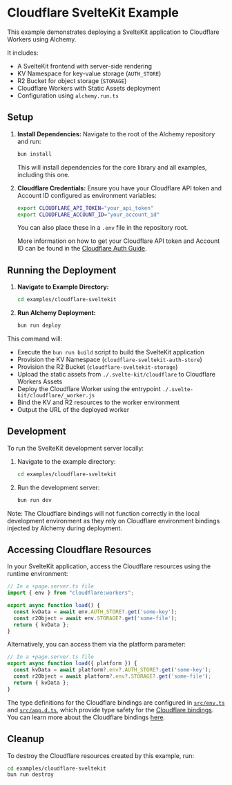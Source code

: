 # Cloudflare SvelteKit Example

This example demonstrates deploying a SvelteKit application to Cloudflare Workers using Alchemy.

It includes:

- A SvelteKit frontend with server-side rendering
- KV Namespace for key-value storage (`AUTH_STORE`)
- R2 Bucket for object storage (`STORAGE`) 
- Cloudflare Workers with Static Assets deployment
- Configuration using `alchemy.run.ts`

## Setup

1. **Install Dependencies:** Navigate to the root of the Alchemy repository and run:
   ```bash
   bun install
   ```
   This will install dependencies for the core library and all examples, including this one.

2. **Cloudflare Credentials:** Ensure you have your Cloudflare API token and Account ID configured as environment variables:
   ```bash
   export CLOUDFLARE_API_TOKEN="your_api_token"
   export CLOUDFLARE_ACCOUNT_ID="your_account_id"
   ```
   You can also place these in a `.env` file in the repository root.

   More information on how to get your Cloudflare API token and Account ID can be found in the [Cloudflare Auth Guide](https://alchemy.run/guides/cloudflare/).

## Running the Deployment

1. **Navigate to Example Directory:**
   ```bash
   cd examples/cloudflare-sveltekit
   ```

2. **Run Alchemy Deployment:**
   ```bash
   bun run deploy
   ```

This command will:

- Execute the `bun run build` script to build the SvelteKit application
- Provision the KV Namespace (`cloudflare-sveltekit-auth-store`)
- Provision the R2 Bucket (`cloudflare-sveltekit-storage`) 
- Upload the static assets from `./.svelte-kit/cloudflare` to Cloudflare Workers Assets
- Deploy the Cloudflare Worker using the entrypoint `./.svelte-kit/cloudflare/_worker.js`
- Bind the KV and R2 resources to the worker environment
- Output the URL of the deployed worker

## Development

To run the SvelteKit development server locally:

1. Navigate to the example directory:
   ```bash
   cd examples/cloudflare-sveltekit
   ```
2. Run the development server:
   ```bash
   bun run dev
   ```

Note: The Cloudflare bindings will not function correctly in the local development environment as they rely on Cloudflare environment bindings injected by Alchemy during deployment.

## Accessing Cloudflare Resources

In your SvelteKit application, access the Cloudflare resources using the runtime environment:

```typescript
// In a +page.server.ts file
import { env } from "cloudflare:workers";

export async function load() {
  const kvData = await env.AUTH_STORE?.get('some-key');
  const r2Object = await env.STORAGE?.get('some-file');
  return { kvData };
}
```

Alternatively, you can access them via the platform parameter:

```typescript
// In a +page.server.ts file
export async function load({ platform }) {
  const kvData = await platform?.env?.AUTH_STORE?.get('some-key');
  const r2Object = await platform?.env?.STORAGE?.get('some-file');
  return { kvData };
}
```

The type definitions for the Cloudflare bindings are configured in [`src/env.ts`](./src/env.ts) and [`src/app.d.ts`](./src/app.d.ts), which provide type safety for the [Cloudflare bindings](https://svelte.dev/docs/kit/adapter-cloudflare#Runtime-APIs). You can learn more about the Cloudflare bindings [here](https://developers.cloudflare.com/pages/framework-guides/deploy-a-svelte-kit-site/).

## Cleanup

To destroy the Cloudflare resources created by this example, run:

```bash
cd examples/cloudflare-sveltekit
bun run destroy
```